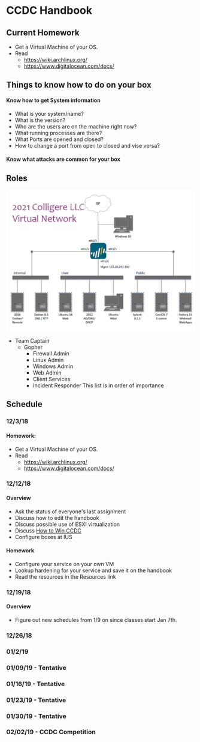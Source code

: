 # CCDC Handbook

## Current Homework

* Get a Virtual Machine of your OS.
* Read
    * https://wiki.archlinux.org/
    * https://www.digitalocean.com/docs/

## Things to know how to do on your box

#### Know how to get System information 
- What is your system/name?
- What is the version?
- Who are the users are on the machine right now?
- What running processes are there?
- What Ports are opened and closed?
- How to change a port from open to closed and vise versa?

#### Know what attacks are common for your box


## Roles

![roles](assets/ccdc-roles.png)

* Team Captain
    * Gopher
        * Firewall Admin
        * Linux Admin
        * Windows Admin
        * Web Admin
        * Client Services
        * Incident Responder
This list is in order of importance 

## Schedule

### 12/3/18


#### Homework: 
* Get a Virtual Machine of your OS.
* Read
    * https://wiki.archlinux.org/
    * https://www.digitalocean.com/docs/

### 12/12/18 

#### Overview

* Ask the status of everyone's last assignment
* Discuss how to edit the handbook
* Discuss possible use of ESXI virtualization
* Discuss [How to Win CCDC](http://www.cs.mercer.edu/courses/david%20cozart/Cyber%20Defense/How%20to%20win%20CCDC.pdf)
* Configure boxes at IUS

#### Homework

* Configure your service on your own VM
* Lookup hardening for your service and save it on the handbook
* Read the resources in the Resources link

### 12/19/18 

#### Overview
* Figure out new schedules from 1/9 on since classes start Jan 7th.

### 12/26/18


### 01/2/19


### 01/09/19 - Tentative

### 01/16/19 - Tentative

### 01/23/19 - Tentative

### 01/30/19 - Tentative


### 02/02/19  - CCDC Competition

